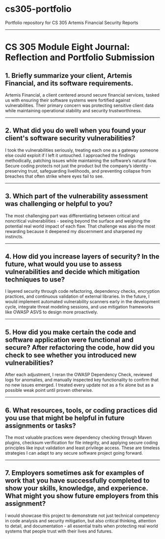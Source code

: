 # cs305-portfolio

Portfolio repository for CS 305 Artemis Financial Security Reports

---

# CS 305 Module Eight Journal: Reflection and Portfolio Submission

## 1. Briefly summarize your client, Artemis Financial, and its software requirements.  
Artemis Financial, a client centered around secure financial services, tasked us with ensuring their software systems were fortified against vulnerabilities. Their primary concern was protecting sensitive client data while maintaining operational stability and security trustworthiness.

---

## 2. What did you do well when you found your client's software security vulnerabilities?  
I took the vulnerabilities seriously, treating each one as a gateway someone else could exploit if I left it untouched. I approached the findings methodically, patching issues while maintaining the software’s natural flow. Secure coding protects not just the product but the company’s identity - preserving trust, safeguarding livelihoods, and preventing collapse from breaches that often strike where eyes fail to see.

---

## 3. Which part of the vulnerability assessment was challenging or helpful to you?  
The most challenging part was differentiating between critical and noncritical vulnerabilities - seeing beyond the surface and weighing the potential real world impact of each flaw. That challenge was also the most rewarding because it deepened my discernment and sharpened my instincts.

---

## 4. How did you increase layers of security? In the future, what would you use to assess vulnerabilities and decide which mitigation techniques to use?  
I layered security through code refactoring, dependency checks, encryption practices, and continuous validation of external libraries. In the future, I would implement automated vulnerability scanners early in the development cycle, integrate threat modeling sessions, and use mitigation frameworks like OWASP ASVS to design more proactively.

---

## 5. How did you make certain the code and software application were functional and secure? After refactoring the code, how did you check to see whether you introduced new vulnerabilities?  
After each adjustment, I reran the OWASP Dependency Check, reviewed logs for anomalies, and manually inspected key functionality to confirm that no new issues emerged. I treated every update not as a fix alone but as a possible weak point until proven otherwise.

---

## 6. What resources, tools, or coding practices did you use that might be helpful in future assignments or tasks?  
The most valuable practices were dependency checking through Maven plugins, checksum verification for file integrity, and applying secure coding principles like input validation and least privilege access. These are timeless strategies I can adapt to any secure software project going forward.

---

## 7. Employers sometimes ask for examples of work that you have successfully completed to show your skills, knowledge, and experience. What might you show future employers from this assignment?  
I would showcase this project to demonstrate not just technical competency in code analysis and security mitigation, but also critical thinking, attention to detail, and documentation - all essential traits when protecting real world systems that people trust with their lives and futures.
